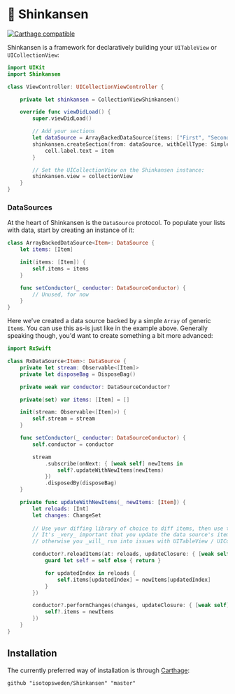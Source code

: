 # 🚅 Shinkansen

[![Carthage compatible](https://img.shields.io/badge/Carthage-compatible-4BC51D.svg?style=flat)](https://github.com/Carthage/Carthage)

Shinkansen is a framework for declaratively building your `UITableView` or `UICollectionView`:

```swift
import UIKit
import Shinkansen

class ViewController: UICollectionViewController {

    private let shinkansen = CollectionViewShinkansen()

    override func viewDidLoad() {
        super.viewDidLoad()

        // Add your sections
        let dataSource = ArrayBackedDataSource(items: ["First", "Second", "Third"])
        shinkansen.createSection(from: dataSource, withCellType: SimpleTextCollectionViewCell.self) { item, cell in
            cell.label.text = item
        }

        // Set the UICollectionView on the Shinkansen instance:
        shinkansen.view = collectionView
    }
}
```

### DataSources
At the heart of Shinkansen is the `DataSource` protocol. To populate your lists with data, start by creating an instance of it:

```swift
class ArrayBackedDataSource<Item>: DataSource {
    let items: [Item]

    init(items: [Item]) {
        self.items = items
    }

    func setConductor(_ conductor: DataSourceConductor) {
        // Unused, for now
    }
}
```

Here we've created a data source backed by a simple `Array` of generic `Item`s. You can use this as-is just like in the example above. Generally speaking though, you'd want to create something a bit more advanced:

```swift
import RxSwift

class RxDataSource<Item>: DataSource {
    private let stream: Observable<[Item]>
    private let disposeBag = DisposeBag()

    private weak var conductor: DataSourceConductor?

    private(set) var items: [Item] = []

    init(stream: Observable<[Item]>) {
        self.stream = stream
    }

    func setConductor(_ conductor: DataSourceConductor) {
        self.conductor = conductor

        stream
            .subscribe(onNext: { [weak self] newItems in
                self?.updateWithNewItems(newItems)
            })
            .disposedBy(disposeBag)
    }

    private func updateWithNewItems(_ newItems: [Item]) {
        let reloads: [Int]
        let changes: ChangeSet
        
        // Use your diffing library of choice to diff items, then use the conductor to apply them.
        // It's _very_ important that you update the data source's items in the updateClosure callback,
        // otherwise you _will_ run into issues with UITableView / UICollectionView state

        conductor?.reloadItems(at: reloads, updateClosure: { [weak self] in
            guard let self = self else { return }

            for updatedIndex in reloads {
                self.items[updatedIndex] = newItems[updatedIndex]
            }
        })

        conductor?.performChanges(changes, updateClosure: { [weak self] in
            self?.items = newItems
        })
    }
}
```

## Installation
The currently preferred way of installation is through [Carthage](https://github.com/Carthage/Carthage):

```
github "isotopsweden/Shinkansen" "master"
```
